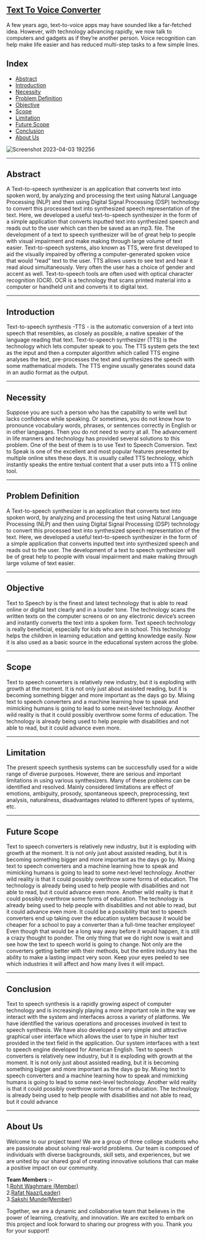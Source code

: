 ## [Text To Voice Converter](https://github.com/sakshimunde18/Text-To-Voice-Converter/tree/main/lib)

A few years ago, text-to-voice apps may have sounded like a far-fetched idea. However, with technology advancing rapidly, we now talk to computers and gadgets as if they’re another person. Voice recognition can help make life easier and has reduced multi-step tasks to a few simple lines.



## Index

- [Abstract](#abstract)
- [Introduction](#introduction)
- [Necessity](#necessity)
- [Problem Definition](#problem-definition)
- [Objective](#objective)
- [Scope](#scope)
- [Limitation](#limitation)
- [Future Scope](#future-scope)
- [Conclusion](#conclusion)
- [About Us](#about-us)



![Screenshot 2023-04-03 192256](https://user-images.githubusercontent.com/92391500/229530546-fd9f9b03-c6d9-4600-8c7b-c9374ec41717.png)
<hr>

## Abstract
A Text-to-speech synthesizer is an application that converts text into spoken word, by analyzing and processing the text using Natural Language Processing (NLP) and then using Digital Signal Processing (DSP) technology to convert this processed text into synthesized speech representation of the text. Here, we developed a useful text-to-speech synthesizer in the form of a simple application that converts inputted text into synthesized speech and reads out to the user which can then be saved as an mp3. file. The development of a text to speech synthesizer will be of great help to people with visual impairment and make making through large volume of text easier.
	Text-to-speech systems, also known as TTS, were first developed to aid the visually impaired by offering a computer-generated spoken voice that would “read” text to the user. TTS allows users to see text and hear it read aloud simultaneously. Very often the user has a choice of gender and accent as well. Text-to-speech tools are often used with optical character recognition (OCR). OCR is a technology that scans printed material into a computer or handheld unit and converts it to digital text.

<hr>

## Introduction

Text-to-speech synthesis -TTS - is the automatic conversion of a text into speech that resembles, as closely as possible, a native speaker of the language reading that text. Text-to-speech synthesizer (TTS) is the technology which lets computer speak to you. The TTS system gets the text as the input and then a computer algorithm which called TTS engine analyses the text, pre-processes the text and synthesizes the speech with some mathematical models. The TTS engine usually generates sound data in an audio format as the output.

<hr>

## Necessity
	
Suppose you are such a person who has the capability to write well but lacks confidence while speaking. Or sometimes, you do not know how to pronounce vocabulary words, phrases, or sentences correctly in English or in other languages. Then you do not need to worry at all. The advancement in life manners and technology has provided several solutions to this problem. One of the best of them is to use Text to Speech Conversion. 
	Text to Speak is one of the excellent and most popular features presented by multiple online sites these days. It is usually called TTS technology, which instantly speaks the entire textual content that a user puts into a TTS online tool.  

<hr>

## Problem Definition
 	
  
A Text-to-speech synthesizer is an application that converts text into spoken word, by analyzing and processing the text using Natural Language Processing (NLP) and then using Digital Signal Processing (DSP) technology to convert this processed text into synthesized speech representation of the text. Here, we developed a useful text-to-speech synthesizer in the form of a simple application that converts inputted text into synthesized speech and reads out to the user. The development of a text to speech synthesizer will be of great help to people with visual impairment and make making through large volume of text easier.

<hr>

## Objective

Text to Speech by is the finest and latest technology that is able to read online or digital text clearly and in a louder tone. The technology scans the written texts on the computer screens or on any electronic device’s screen and instantly converts the text into a spoken form. Text speech technology is really beneficial, especially for kids who are in school. This technology helps the children in learning education and getting knowledge easily. Now it is also used as a basic source in the educational system across the globe.


<hr>

## Scope

Text to speech converters is relatively new industry, but it is exploding with growth at the moment.  It is not only just about assisted reading, but it is becoming something bigger and more important as the days go by. Mixing text to speech converters and a machine learning how to speak and mimicking humans is going to lead to some next-level technology. Another wild reality is that it could possibly overthrow some forms of education.  The technology is already being used to help people with disabilities and not able to read, but it could advance even more.

<hr>

## Limitation

The present speech synthesis systems can be successfully used for a wide range of diverse purposes. However, there are serious and important limitations in using various synthesizers. Many of these problems can be identified and resolved. Mainly considered limitations are effect of emotions, ambiguity, prosody, spontaneous speech, preprocessing, text analysis, naturalness, disadvantages related to different types of systems, etc. 

<hr>

## Future Scope

Text to speech converters is relatively new industry, but it is exploding with growth at the moment.  It is not only just about assisted reading, but it is becoming something bigger and more important as the days go by. Mixing text to speech converters and a machine learning how to speak and mimicking humans is going to lead to some next-level technology. Another wild reality is that it could possibly overthrow some forms of education.  The technology is already being used to help people with disabilities and not able to read, but it could advance even more.
	Another wild reality is that it could possibly overthrow some forms of education.  The technology is already being used to help people with disabilities and not able to read, but it could advance even more. It could be a possibility that text to speech converters end up taking over the education system because it would be cheaper for a school to pay a converter than a full-time teacher employee!  Even though that would be a long way away before it would happen, it is still a crazy thought to ponder.
	The only thing that we do right now is wait and see how the text to speech world is going to change.  Not only are the converters getting better with their methods, but the entire industry has the ability to make a lasting impact very soon.  Keep your eyes peeled to see which industries it will affect and how many lives it will impact.

<hr>

##  Conclusion


Text to speech synthesis is a rapidly growing aspect of computer technology and is increasingly playing a more important role in the way we interact with the system and interfaces across a variety of platforms. We have identified the various operations and processes involved in text to speech synthesis. We have also developed a very simple and attractive graphical user interface which allows the user to type in his/her text provided in the text field in the application. Our system interfaces with a text to speech engine developed for American English. 
Text to	 speech converters is relatively new industry, but it is exploding with growth at the moment.  It is not only just about assisted reading, but it is becoming something bigger and more important as the days go by. Mixing text to speech converters and a machine learning how to speak and mimicking humans is going to lead to some next-level technology. Another wild reality is that it could possibly overthrow some forms of education.  The technology is already being used to help people with disabilities and not able to read, but it could advance 

<hr>

## About Us

Welcome to our project team! We are a group of three college students who are passionate about solving real-world problems. Our team is composed of individuals with diverse backgrounds, skill sets, and experiences, but we are united by our shared goal of creating innovative solutions that can make a positive impact on our community.

<strong> Team Members :-</strong><br>
1.[Rohit Waghmare (Member)](https://github.com/Rohitwaghmare7)<br>
2.[Rafat Naaz(Leader)](https://github.com/RafatNaaz25)<br>
3.[Sakshi Munde(Member)](https://github.com/sakshimunde18)

Together, we are a dynamic and collaborative team that believes in the power of learning, creativity, and innovation. We are excited to embark on this project and look forward to sharing our progress with you. Thank you for your support!
